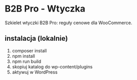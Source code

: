 # B2B Pro - Wtyczka
Szkielet wtyczki B2B Pro: reguły cenowe dla WooCommerce.

## instalacja (lokalnie)
1. composer install
2. npm install
3. npm run build
4. skopiuj katalog do wp-content/plugins
5. aktywuj w WordPress
